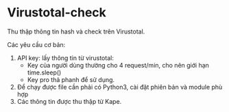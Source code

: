 # Virustotal-check
Thu thập thông tin hash và check trên Virustotal.

Các yêu cầu cơ bản:

1. API key: lấy thông tin từ virustotal:
    - Key của người dùng thường cho 4 request/min, cho nên giới hạn time.sleep()
    - Key pro thả phanh để sử dụng.
2. Để chạy được file cần phải có Python3, cài đặt phiên bản và module phù hợp
3. Các thông tin được thu thập từ Kape.
